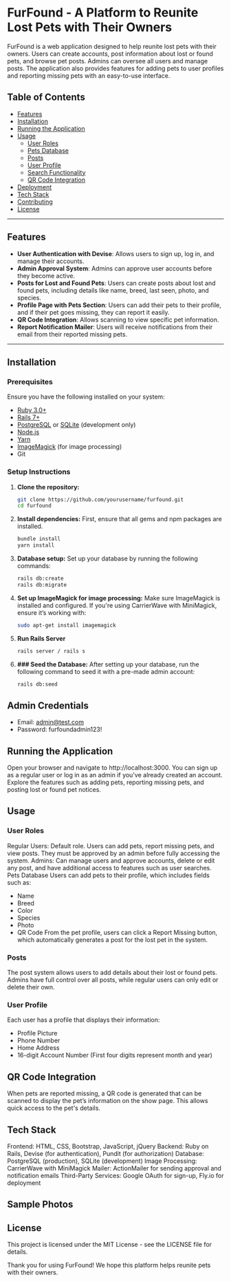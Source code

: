 # FurFound - A Platform to Reunite Lost Pets with Their Owners

FurFound is a web application designed to help reunite lost pets with their owners. Users can create accounts, post information about lost or found pets, and browse pet posts. Admins can oversee all users and manage posts. The application also provides features for adding pets to user profiles and reporting missing pets with an easy-to-use interface.

## Table of Contents
- [Features](#features)
- [Installation](#installation)
- [Running the Application](#running-the-application)
- [Usage](#usage)
  - [User Roles](#user-roles)
  - [Pets Database](#pets-database)
  - [Posts](#posts)
  - [User Profile](#user-profile)
  - [Search Functionality](#search-functionality)
  - [QR Code Integration](#qr-code-integration)
- [Deployment](#deployment)
- [Tech Stack](#tech-stack)
- [Contributing](#contributing)
- [License](#license)

---

## Features
- **User Authentication with Devise**: Allows users to sign up, log in, and manage their accounts.
- **Admin Approval System**: Admins can approve user accounts before they become active.
- **Posts for Lost and Found Pets**: Users can create posts about lost and found pets, including details like name, breed, last seen, photo, and species.
- **Profile Page with Pets Section**: Users can add their pets to their profile, and if their pet goes missing, they can report it easily.
- **QR Code Integration**: Allows scanning to view specific pet information.
- **Report Notification Mailer**: Users will receive notifications from their email from their reported missing pets.


---

## Installation

### Prerequisites
Ensure you have the following installed on your system:
- [Ruby 3.0+](https://www.ruby-lang.org/en/downloads/)
- [Rails 7+](https://rubyonrails.org/)
- [PostgreSQL](https://www.postgresql.org/) or [SQLite](https://www.sqlite.org/index.html) (development only)
- [Node.js](https://nodejs.org/en/download/)
- [Yarn](https://classic.yarnpkg.com/en/docs/install/#windows-stable)
- [ImageMagick](https://imagemagick.org/script/download.php) (for image processing)
- Git

### Setup Instructions

1. **Clone the repository:**
   ```bash
   git clone https://github.com/yourusername/furfound.git
   cd furfound

2. **Install dependencies:** First, ensure that all gems and npm packages are installed.
   ```bash
   bundle install
   yarn install

3. **Database setup:** Set up your database by running the following commands:
   ```bash
   rails db:create
   rails db:migrate

4. **Set up ImageMagick for image processing:** Make sure ImageMagick is installed and configured. If you're using CarrierWave with MiniMagick, ensure it’s working with:
   ```bash
   sudo apt-get install imagemagick

5. **Run Rails Server**
   ```bash
   rails server / rails s

 6. **### Seed the Database:** After setting up your database, run the following command to seed it with a pre-made admin account:
    ```bash
    rails db:seed
    
## Admin Credentials
- Email: admin@test.com
- Password: furfoundadmin123!

## Running the Application

Open your browser and navigate to http://localhost:3000.
You can sign up as a regular user or log in as an admin if you've already created an account.
Explore the features such as adding pets, reporting missing pets, and posting lost or found pet notices.


## Usage
### User Roles
Regular Users: Default role. Users can add pets, report missing pets, and view posts. They must be approved by an admin before fully accessing the system.
Admins: Can manage users and approve accounts, delete or edit any post, and have additional access to features such as user searches.
Pets Database
Users can add pets to their profile, which includes fields such as:

- Name
- Breed
- Color
- Species
- Photo
- QR Code
From the pet profile, users can click a Report Missing button, which automatically generates a post for the lost pet in the system.

### Posts
The post system allows users to add details about their lost or found pets. Admins have full control over all posts, while regular users can only edit or delete their own.

### User Profile
Each user has a profile that displays their information:

- Profile Picture
- Phone Number
- Home Address
- 16-digit Account Number (First four digits represent month and year)

## QR Code Integration
When pets are reported missing, a QR code is generated that can be scanned to display the pet’s information on the show page. This allows quick access to the pet's details.


## Tech Stack

Frontend: HTML, CSS, Bootstrap, JavaScript, jQuery
Backend: Ruby on Rails, Devise (for authentication), Pundit (for authorization)
Database: PostgreSQL (production), SQLite (development)
Image Processing: CarrierWave with MiniMagick
Mailer: ActionMailer for sending approval and notification emails
Third-Party Services: Google OAuth for sign-up, Fly.io for deployment

## Sample Photos

## License
This project is licensed under the MIT License - see the LICENSE file for details.

Thank you for using FurFound! We hope this platform helps reunite pets with their owners.
